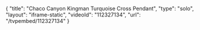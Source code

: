 {
    "title": "Chaco Canyon Kingman Turquoise Cross Pendant",
    "type": "solo",
    "layout": "iframe-static",
    "videoId": "112327134",
    "url": "\/tvpembed\/112327134"
}